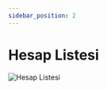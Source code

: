 ```yaml
---
sidebar_position: 2
---
```


# Hesap Listesi

![Hesap Listesi](/img/finans-muhasebe/hesap-listesi.png)

